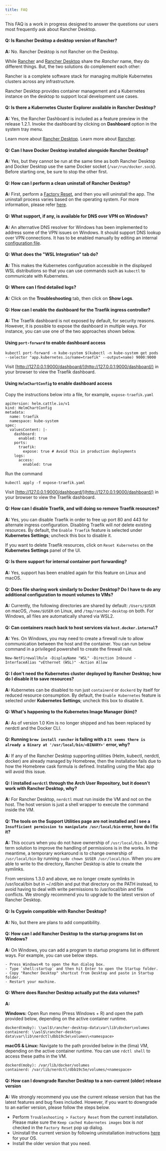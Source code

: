 ```yaml
---
title: FAQ
---
```


This FAQ is a work in progress designed to answer the questions our users most frequently ask about Rancher Desktop.

#### **Q: Is Rancher Desktop a desktop version of Rancher?**

**A:** No. Rancher Desktop is not Rancher on the Desktop.

While [Rancher](https://rancher.com/) and [Rancher Desktop](https://rancherdesktop.io/) share the _Rancher_ name, they do different things. But, the two solutions do complement each other:

Rancher is a complete software stack for managing multiple Kubernetes clusters across any infrastructure.

Rancher Desktop provides container management and a Kubernetes instance on the desktop to support local development use cases.

#### **Q: Is there a Kubernetes Cluster Explorer available in Rancher Desktop?**

**A:** Yes, the Rancher Dashboard is included as a feature preview in the release 1.2.1. Invoke the dashboard by clicking on **Dashboard** option in the system tray menu.

Learn more about [Rancher Desktop](https://docs.rancherdesktop.io/).
Learn more about [Rancher](https://rancher.com/why-rancher).

[Rancher]:
https://rancher.com/

[minikube]:
https://minikube.sigs.k8s.io/docs/

[kind]:
https://kind.sigs.k8s.io/docs/user/quick-start/

[Docker Desktop]:
https://docs.docker.com/desktop/

<!-- #1221 -->
#### **Q: Can I have Docker Desktop installed alongside Rancher Desktop?**

**A:** Yes, but they cannot be run at the same time as both Rancher Desktop and Docker Desktop use the same Docker socket (`/var/run/docker.sock`). Before starting one, be sure to stop the other first.

<!-- #1074
#### **Q: After uninstalling Rancher Desktop I noticed there are still some resources left behind. What are all the things that I need to manually remove and how?**

**A:**
-->

<!-- #640 -->
#### **Q: How can I perform a clean uninstall of Rancher Desktop?**

**A:** First, perform a [Factory Reset](ui/troubleshooting.md#factory-reset), and then you will uninstall the app. The uninstall process varies based on the operating system. For more information, please refer [here](./getting-started/installation.md).

#### **Q: What support, if any, is available for DNS over VPN on Windows?**

**A:** An alternative DNS resolver for Windows has been implemented to address some of the VPN issues on Windows. It should support DNS lookup over VPN connections. It has to be enabled manually by editing an internal [configuration file](https://github.com/rancher-sandbox/rancher-desktop/issues/1899#issuecomment-1109128277).

#### **Q: What does the "WSL Integration" tab do?**

**A:** This makes the Kubernetes configuration accessible in the displayed WSL distributions so that you can use commands such as `kubectl` to communicate with Kubernetes.

#### **Q: Where can I find detailed logs?**

**A:** Click on the **Troubleshooting** tab, then click on **Show Logs**.

#### **Q: How can I enable the dashboard for the Traefik ingress controller?**

**A:** The Traefik dashboard is not exposed by default, for security reasons. However, it is possible to expose the dashboard in multiple ways. For instance, you can use one of the two approaches shown below.

#### Using `port-forward` to enable dashboard access

```
kubectl port-forward -n kube-system $(kubectl -n kube-system get pods --selector "app.kubernetes.io/name=traefik" --output=name) 9000:9000
```

Visit [http://127.0.0.1:9000/dashboard/](http://127.0.0.1:9000/dashboard/) in your browser to view the Traefik dashboard.

#### Using `HelmChartConfig` to enable dashboard access

Copy the instructions below into a file, for example, `expose-traefik.yaml`

```
apiVersion: helm.cattle.io/v1
kind: HelmChartConfig
metadata:
  name: traefik
  namespace: kube-system
spec:
  valuesContent: |-
    dashboard:
      enabled: true
    ports:
      traefik:
        expose: true # Avoid this in production deployments
    logs:
      access:
        enabled: true
```

Run the command

```
kubectl apply -f expose-traefik.yaml
```

Visit [http://127.0.0.1:9000/dashboard/](http://127.0.0.1:9000/dashboard/) in your browser to view the Traefik dashboard.

#### **Q: How can I disable Traefik, and will doing so remove Traefik resources?**

**A:** Yes, you can disable Traefik in order to free up port 80 and 443 for alternate ingress configuration. Disabling Traefik will _not_ delete existing resources. By default, the `Enable Traefik` feature is selected under **Kubernetes Settings**; uncheck this box to disable it.

If you want to delete Traefik resources, click on `Reset Kubernetes` on the **Kubernetes Settings** panel of the UI.

#### **Q: Is there support for internal container port forwarding?**

**A:** Yes, support has been enabled again for this feature on Linux and macOS.

#### **Q: Does file sharing work similarly to Docker Desktop? Do I have to do any additional configuration to mount volumes to VMs?**

**A:** Currently, the following directories are shared by default: `/Users/$USER` on macOS, `/home/$USER` on Linux, and `/tmp/rancher-desktop` on both. For Windows, all files are automatically shared via WSL2.

#### **Q: Can containers reach back to host services via `host.docker.internal`?**

**A:** Yes. On Windows, you may need to create a firewall rule to allow communication between the host and the container. You can run below command in a privileged powershell to create the firewall rule.

```
New-NetFirewallRule -DisplayName "WSL" -Direction Inbound -InterfaceAlias "vEthernet (WSL)" -Action Allow
```

<!-- #985 -->
#### **Q: I don't need the Kubernetes cluster deployed by Rancher Desktop; how do I disable it to save resources?**

**A:** Kubernetes can be disabled to run just `containerd` or `dockerd` by itself for reduced resource consumption. By default, the `Enable Kubernetes` feature is selected under **Kubernetes Settings**; uncheck this box to disable it.

<!-- #726 -->
#### **Q: What's happening to the Kubernetes Image Manager (kim)?**

**A:** As of version 1.0 Kim is no longer shipped and has been replaced by nerdctl and the Docker CLI.

<!-- #776 -->
#### **Q: Running `brew install rancher` is failing with a `It seems there is already a Binary at '/usr/local/bin/<BINARY>'` error, why?**

**A:** If any of the Rancher Desktop supporting utilities (Helm, kubectl, nerdctl, docker) are already managed by Homebrew, then the installation fails due to how the Homebrew cask formula is defined. Installing using the Mac app will avoid this issue.

#### Q: I installed `nerdctl` through the Arch User Repository, but it doesn't work with Rancher Desktop, why?

**A:** For Rancher Desktop, `nerdctl` must run inside the VM and not on the host. The host version is just a shell wrapper to execute the command inside the VM.

<!-- #1155 -->
#### **Q: The tools on the Support Utilities page are not installed and I see a `Insufficient permission to manipulate /usr/local/bin` error, how do I fix it?**

**A:** This occurs when you do not have ownership of `/usr/local/bin`. A long-term solution to improve the handling of permissions is in the works. In the meantime, a temporary workaround is to change ownership of `/usr/local/bin` by running `sudo chown $USER /usr/local/bin`. When you are able to write to the directory, Rancher Desktop is able to create the symlinks.

From versions 1.3.0 and above, we no longer create symlinks in /usr/local/bin but in ~/.rd/bin and put that directory on the PATH instead, to avoid having to deal with write permissions to /usr/local/bin and file conflicts. We strongly recommend you to upgrade to the latest version of Rancher Desktop.

<!-- #981 -->
#### **Q: Is Cygwin compatible with Rancher Desktop?**

**A:** No, but there are plans to add compatibility.

#### **Q: How can I add Rancher Desktop to the startup programs list on Windows?**

**A:** On Windows, you can add a program to startup programs list in different ways. For example, you can use below steps.

```
- Press Windows+R to open the Run dialog box.
- Type `shell:startup` and then hit Enter to open the Startup folder.
- Copy "Rancher Desktop" shortcut from Desktop and paste in Startup folder.
- Restart your machine.
```
#### **Q: Where does Rancher Desktop actually put the data volumes?**

**A:**

**Windows:**
Open Run menu (Press Windows + R) and open the path provided below, depending on the active container runtime.
```
dockerd(moby): \\wsl$\rancher-desktop-data\var\lib\docker\volumes
containerd: \\wsl$\rancher-desktop-data\var\lib\nerdctl\dbb19c5e\volumes\<namespace>
```
**macOS & Linux:**
Navigate to the path provided below in the (lima) VM, depending on the active container runtime. You can use `rdctl shell` to access these paths in the VM.
```
dockerd(moby): /var/lib/docker/volumes
containerd: /var/lib/nerdctl/dbb19c5e/volumes/<namespace>
```
#### **Q: How can I downgrade Rancher Desktop to a non-current (older) release version**

**A:** We strongly recommend you use the current release version that has the latest features and bug fixes included. However, if you want to downgrade to an earlier version, please follow the steps below.

- Perform `Troubleshooting > Factory Reset` from the current installation. Please make sure the `Keep cached Kubernetes images` box is *not* checked in the `Factory Reset` pop up dialog.
- Uninstall the current version by following uninstallation instructions [here](https://docs.rancherdesktop.io/getting-started/installation) for your OS.
- Install the older version that you need.
